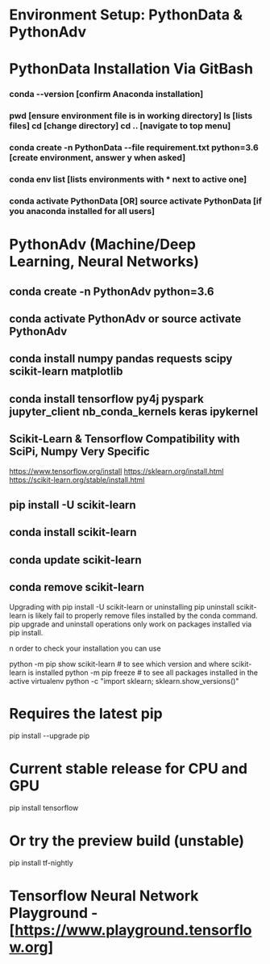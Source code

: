 # Environment Setup: PythonData & PythonAdv

# PythonData Installation Via GitBash
### conda --version [confirm Anaconda installation]
### pwd [ensure environment file is in working directory] ls [lists files] cd [change directory] cd .. [navigate to top menu]
### conda create -n PythonData --file requirement.txt python=3.6 [create environment, answer y when asked]
### conda env list [lists environments with * next to active one]
### conda activate PythonData [OR] source activate PythonData [if you anaconda installed for all users]

# PythonAdv (Machine/Deep Learning, Neural Networks)
## conda create -n PythonAdv python=3.6
## conda activate PythonAdv or source activate PythonAdv
## conda install numpy pandas requests scipy scikit-learn matplotlib
## conda install tensorflow py4j pyspark jupyter_client nb_conda_kernels keras ipykernel


## Scikit-Learn & Tensorflow Compatibility with SciPi, Numpy Very Specific

https://www.tensorflow.org/install
https://sklearn.org/install.html
https://scikit-learn.org/stable/install.html

## pip install -U scikit-learn
## conda install scikit-learn
## conda update scikit-learn
## conda remove scikit-learn

Upgrading with pip install -U scikit-learn or uninstalling pip uninstall scikit-learn is likely fail to properly remove files installed by the conda command.
pip upgrade and uninstall operations only work on packages installed via pip install.

n order to check your installation you can use

python -m pip show scikit-learn  # to see which version and where scikit-learn is installed
python -m pip freeze  # to see all packages installed in the active virtualenv
python -c "import sklearn; sklearn.show_versions()"

# Requires the latest pip
pip install --upgrade pip

# Current stable release for CPU and GPU
pip install tensorflow

# Or try the preview build (unstable)
pip install tf-nightly

# Tensorflow Neural Network Playground - [https://www.playground.tensorflow.org]
